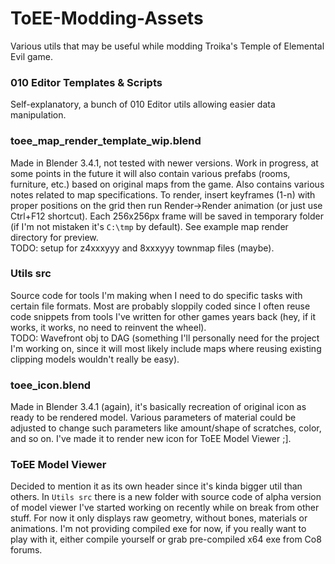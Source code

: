 # ToEE-Modding-Assets
Various utils that may be useful while modding Troika's Temple of Elemental Evil game.  

### 010 Editor Templates & Scripts
Self-explanatory, a bunch of 010 Editor utils allowing easier data manipulation.  

### toee_map_render_template_wip.blend
Made in Blender 3.4.1, not tested with newer versions. Work in progress, at some points in the future it will also contain various prefabs (rooms, furniture, etc.) based on original maps from the game. Also contains various notes related to map specifications. To render, insert keyframes (1-n) with proper positions on the grid then run Render->Render animation (or just use Ctrl+F12 shortcut). Each 256x256px frame will be saved in temporary folder (if I'm not mistaken it's `C:\tmp` by default). See example map render directory for preview.  
TODO: setup for z4xxxyyy and 8xxxyyy townmap files (maybe).  

### Utils src  
Source code for tools I'm making when I need to do specific tasks with certain file formats. Most are probably sloppily coded since I often reuse code snippets from tools I've written for other games years back (hey, if it works, it works, no need to reinvent the wheel).  
TODO: Wavefront obj to DAG (something I'll personally need for the project I'm working on, since it will most likely include maps where reusing existing clipping models wouldn't really be easy).  

### toee_icon.blend
Made in Blender 3.4.1 (again), it's basically recreation of original icon as ready to be rendered model. Various parameters of material could be adjusted to change such parameters like amount/shape of scratches, color, and so on. I've made it to render new icon for ToEE Model Viewer ;].  

### ToEE Model Viewer
Decided to mention it as its own header since it's kinda bigger util than others. In `Utils src` there is a new folder with source code of alpha version of model viewer I've started working on recently while on break from other stuff. For now it only displays raw geometry, without bones, materials or animations. I'm not providing compiled exe for now, if you really want to play with it, either compile yourself or grab pre-compiled x64 exe from Co8 forums.  
